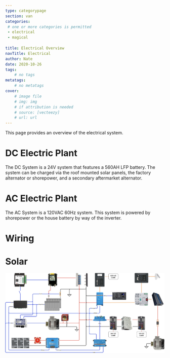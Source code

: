 ```yaml
---
type: categorypage
section: van
categories: 
 # one or more categories is permitted
 - electrical
 - magical

title: Electrical Overview
navTitle: Electrical
author: Nate
date: 2020-10-26
tags:
	# no tags
metatags:
	# no metatags
cover: 
	# image file
	# img: img
	# if attribution is needed
	# source: [vecteezy]
	# url: url
---
```


This page provides an overview of the electrical system.

# DC Electric Plant
The DC System is a 24V system that features a 560AH LFP battery.  The system can be charged via the roof mounted solar panels, the factory alternator or shorepower, and a secondary aftermarket alternator.

# AC Electric Plant
The AC System is a 120VAC 60Hz system.  This system is powered by shorepower or the house battery by way of the inverter.

# Wiring
# Solar


![Electrical Schematic](schematic.jpg)



